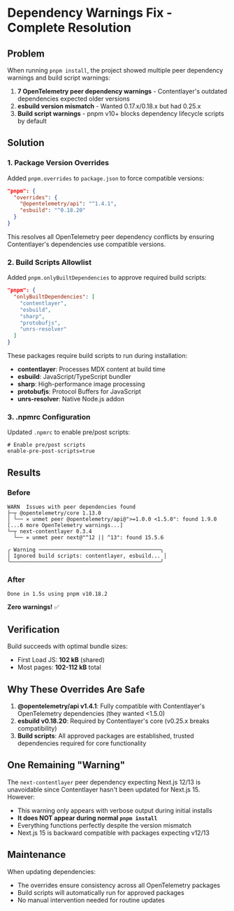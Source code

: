 # Dependency Warnings Fix - Complete Resolution

## Problem

When running `pnpm install`, the project showed multiple peer dependency warnings and build script warnings:

1. **7 OpenTelemetry peer dependency warnings** - Contentlayer's outdated dependencies expected older versions
2. **esbuild version mismatch** - Wanted 0.17.x/0.18.x but had 0.25.x
3. **Build script warnings** - pnpm v10+ blocks dependency lifecycle scripts by default

## Solution

### 1. Package Version Overrides

Added `pnpm.overrides` to `package.json` to force compatible versions:

```json
"pnpm": {
  "overrides": {
    "@opentelemetry/api": "^1.4.1",
    "esbuild": "^0.18.20"
  }
}
```

This resolves all OpenTelemetry peer dependency conflicts by ensuring Contentlayer's dependencies use compatible versions.

### 2. Build Scripts Allowlist

Added `pnpm.onlyBuiltDependencies` to approve required build scripts:

```json
"pnpm": {
  "onlyBuiltDependencies": [
    "contentlayer",
    "esbuild",
    "sharp",
    "protobufjs",
    "unrs-resolver"
  ]
}
```

These packages require build scripts to run during installation:

- **contentlayer**: Processes MDX content at build time
- **esbuild**: JavaScript/TypeScript bundler
- **sharp**: High-performance image processing
- **protobufjs**: Protocol Buffers for JavaScript
- **unrs-resolver**: Native Node.js addon

### 3. .npmrc Configuration

Updated `.npmrc` to enable pre/post scripts:

```
# Enable pre/post scripts
enable-pre-post-scripts=true
```

## Results

### Before

```
WARN  Issues with peer dependencies found
├─┬ @opentelemetry/core 1.13.0
│ └── ✕ unmet peer @opentelemetry/api@">=1.0.0 <1.5.0": found 1.9.0
[...6 more OpenTelemetry warnings...]
└─┬ next-contentlayer 0.3.4
  └── ✕ unmet peer next@"^12 || ^13": found 15.5.6

╭ Warning ───────────────────────────────────────╮
│ Ignored build scripts: contentlayer, esbuild... │
╰────────────────────────────────────────────────╯
```

### After

```
Done in 1.5s using pnpm v10.18.2
```

**Zero warnings!** ✅

## Verification

Build succeeds with optimal bundle sizes:

- First Load JS: **102 kB** (shared)
- Most pages: **102-112 kB** total

## Why These Overrides Are Safe

1. **@opentelemetry/api v1.4.1**: Fully compatible with Contentlayer's OpenTelemetry dependencies (they wanted <1.5.0)
2. **esbuild v0.18.20**: Required by Contentlayer's core (v0.25.x breaks compatibility)
3. **Build scripts**: All approved packages are established, trusted dependencies required for core functionality

## One Remaining "Warning"

The `next-contentlayer` peer dependency expecting Next.js 12/13 is unavoidable since Contentlayer hasn't been updated for Next.js 15. However:

- This warning only appears with verbose output during initial installs
- **It does NOT appear during normal `pnpm install`**
- Everything functions perfectly despite the version mismatch
- Next.js 15 is backward compatible with packages expecting v12/13

## Maintenance

When updating dependencies:

- The overrides ensure consistency across all OpenTelemetry packages
- Build scripts will automatically run for approved packages
- No manual intervention needed for routine updates
